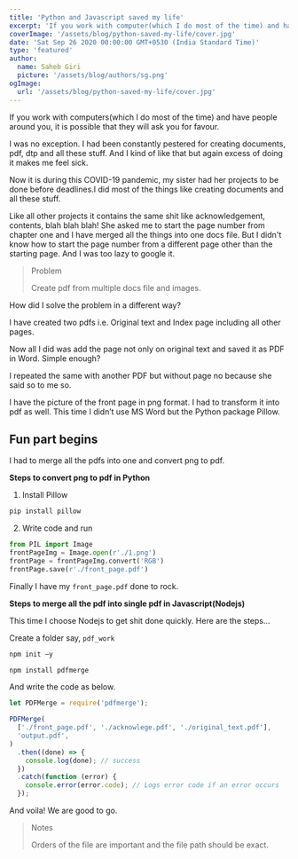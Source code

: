 ```yaml
---
title: 'Python and Javascript saved my life'
excerpt: 'If you work with computer(which I do most of the time) and have people around you, it is possible that they will ask you for favour. I was no exception.'
coverImage: '/assets/blog/python-saved-my-life/cover.jpg'
date: 'Sat Sep 26 2020 00:00:00 GMT+0530 (India Standard Time)'
type: 'featured'
author:
  name: Saheb Giri
  picture: '/assets/blog/authors/sg.png'
ogImage:
  url: '/assets/blog/python-saved-my-life/cover.jpg'
---
```


If you work with computers(which I do most of the time) and have people around you, it is possible that they will ask you for favour.

I was no exception. I had been constantly pestered for creating documents, pdf, dtp and all these stuff. And I kind of like that but again excess of doing it makes me feel sick.

Now it is during this COVID-19 pandemic, my sister had her projects to be done before deadlines.I did most of the things like creating documents and all these stuff.

Like all other projects it contains the same shit like acknowledgement, contents, blah blah blah! She asked me to start the page number from chapter one and I have merged all the things into one docs file. But I didn't know how to start the page number from a different page other than the starting page. And I was too lazy to google it.

> Problem
>
> Create pdf from multiple docs file and images.

How did I solve the problem in a different way?

I have created two pdfs i.e. Original text and Index page including all other pages.

Now all I did was add the page not only on original text and saved it as PDF in Word. Simple enough?

I repeated the same with another PDF but without page no because she said so to me so.

I have the picture of the front page in png format. I had to transform it into pdf as well. This time I didn’t use MS Word but the Python package Pillow.

## Fun part begins

I had to merge all the pdfs into one and convert png to pdf.

**Steps to convert png to pdf in Python**

1. Install Pillow

```python
pip install pillow
```

2. Write code and run

```python
from PIL import Image
frontPageImg = Image.open(r'./1.png')
frontPage = frontPageImg.convert('RGB')
frontPage.save(r'./front_page.pdf')
```

Finally I have my `front_page.pdf` done to rock.

**Steps to merge all the pdf into single pdf in Javascript(Nodejs)**

This time I choose Nodejs to get shit done quickly.
Here are the steps…

Create a folder say, `pdf_work`

```js
npm init –y
```

```js
npm install pdfmerge
```

And write the code as below.

```js
let PDFMerge = require('pdfmerge');

PDFMerge(
  ['./front_page.pdf', './acknowlege.pdf', './original_text.pdf'],
  'output.pdf',
)
  .then((done) => {
    console.log(done); // success
  })
  .catch(function (error) {
    console.error(error.code); // Logs error code if an error occurs
  });
```

And voila! We are good to go.

> Notes
>
> Orders of the file are important and the file path should be exact.
